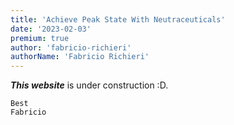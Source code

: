 ```yaml
---
title: 'Achieve Peak State With Neutraceuticals'
date: '2023-02-03'
premium: true
author: 'fabricio-richieri'
authorName: 'Fabricio Richieri'
---
```


**_This website_** is under construction :D.

```
Best
Fabricio

```
